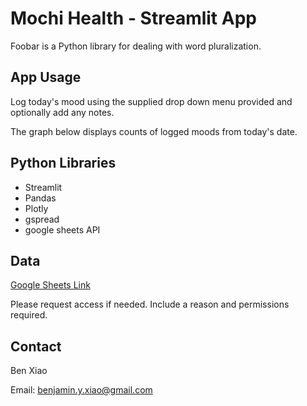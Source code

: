 # Mochi Health - Streamlit App

Foobar is a Python library for dealing with word pluralization.

## App Usage

Log today's mood using the supplied drop down menu provided and optionally add any notes.

The graph below displays counts of logged moods from today's date.

## Python Libraries

* Streamlit
* Pandas
* Plotly
* gspread
* google sheets API

## Data

[Google Sheets Link](https://docs.google.com/spreadsheets/d/14O9Vhrlotm00ueDidCt3Ud6Kq3vZg_NdKTwIti04Vo8/edit?gid=0#gid=0)

Please request access if needed. Include a reason and permissions required.

## Contact

Ben Xiao

Email: benjamin.y.xiao@gmail.com
